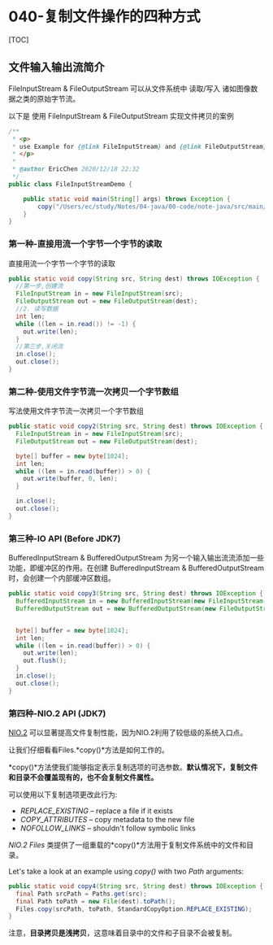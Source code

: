 # 040-复制文件操作的四种方式

[TOC]

## 文件输入输出流简介

FileInputStream & FileOutputStream 可以从文件系统中 读取/写入 诸如图像数据之类的原始字节流。

以下是 使用 FileInputStream & FileOutputStream 实现文件拷贝的案例

```java
/**
 * <p>
 * use Example for {@link FileInputStream} and {@link FileOutputStream}
 * </p>
 *
 * @author EricChen 2020/12/18 22:32
 */
public class FileInputStreamDemo {

    public static void main(String[] args) throws Exception {
        copy("/Users/ec/study/Notes/04-java/00-code/note-java/src/main/resources/application.yml", "/Users/ec/study/Notes/04-java/00-code/note-java/src/main/resources/application2.yml");
    }
}
```

### 第一种-直接用流一个字节一个字节的读取

直接用流一个字节一个字节的读取

```java
public static void copy(String src, String dest) throws IOException {
  //第一步,创建流
  FileInputStream in = new FileInputStream(src);
  FileOutputStream out = new FileOutputStream(dest);
  //2. 读写数据
  int len;
  while ((len = in.read()) != -1) {
    out.write(len);
  }
  //第三步,关闭流
  in.close();
  out.close();
}
```

### 第二种-使用文件字节流一次拷贝一个字节数组

写法使用文件字节流一次拷贝一个字节数组

```java
public static void copy2(String src, String dest) throws IOException {
  FileInputStream in = new FileInputStream(src);
  FileOutputStream out = new FileOutputStream(dest);

  byte[] buffer = new byte[1024];
  int len;
  while ((len = in.read(buffer)) > 0) {
    out.write(buffer, 0, len);
  }

  in.close();
  out.close();
}
```

### 第三种-**IO API (Before JDK7)**

BufferedInputStream & BufferedOutputStream 为另一个输入输出流流添加一些功能，即缓冲区的作用。在创建 BufferedInputStream & BufferedOutputStream 时，会创建一个内部缓冲区数组。

```java
public static void copy3(String src, String dest) throws IOException {
  BufferedInputStream in = new BufferedInputStream(new FileInputStream(src));
  BufferedOutputStream out = new BufferedOutputStream(new FileOutputStream(dest));


  byte[] buffer = new byte[1024];
  int len;
  while ((len = in.read(buffer)) > 0) {
    out.write(len);
    out.flush();
  }
  in.close();
  out.close();
}
```

### 第四种-NIO.2 API (JDK7)

 [NIO.2](https://www.baeldung.com/java-nio-2-file-api) 可以显著提高文件复制性能，因为NIO.2利用了较低级的系统入口点。

让我们仔细看看Files.*copy()*方法是如何工作的。

*copy()*方法使我们能够指定表示复制选项的可选参数。**默认情况下，复制文件和目录不会覆盖现有的，也不会复制文件属性。**

可以使用以下复制选项更改此行为:

- *REPLACE_EXISTING –* replace a file if it exists
- *COPY_ATTRIBUTES –* copy metadata to the new file
- *NOFOLLOW_LINKS –* shouldn't follow symbolic links

*NIO.2 Files* 类提供了一组重载的*copy()*方法用于复制文件系统中的文件和目录。

Let's take a look at an example using *copy()* with two *Path* arguments:

```java
public static void copy4(String src, String dest) throws IOException {
  final Path srcPath = Paths.get(src);
  final Path toPath = new File(dest).toPath();
  Files.copy(srcPath, toPath, StandardCopyOption.REPLACE_EXISTING);
}
```

注意，**目录拷贝是浅拷贝**，这意味着目录中的文件和子目录不会被复制。


